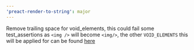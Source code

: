 ```yaml
---
'preact-render-to-string': major
---
```


Remove trailing space for void_elements, this could fail some test_assertions as
`<img />` will become `<img/>`, the other `VOID_ELEMENTS` this will be applied for
can be found [here](https://github.com/preactjs/preact-render-to-string/blob/remove-trailing-space/src/index.js#L368-L385)
